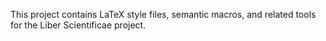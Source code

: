 This project contains LaTeX style files, semantic macros, and related tools for the Liber Scientificae project. 